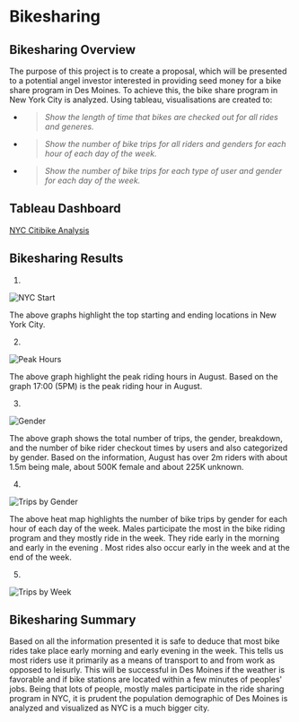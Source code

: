 # Bikesharing

## Bikesharing Overview

The purpose of this project is to create a proposal, which will be presented to a potential angel investor interested in providing seed money for a bike share program in Des Moines. To achieve this, the bike share program in New York City is analyzed. Using tableau, visualisations are created to:


* >*Show the length of time that bikes are checked out for all rides and generes.*
* >*Show the number of bike trips for all riders and genders for each hour of each day of the week.*
* >*Show the number of bike trips for each type of user and gender for each day of the week.* 


## Tableau Dashboard
[NYC Citibike Analysis](https://public.tableau.com/app/profile/kwasi6341/viz/NYCCitiBike_16569650804460/CITYBIKE?publish=yes)


## Bikesharing Results
1.

![NYC Start](https://user-images.githubusercontent.com/102786356/179351018-74aa4497-9610-4dce-a290-3262478fa4d5.png)

The above graphs highlight the top starting and ending locations in New York City. 

2. 

![Peak Hours](https://user-images.githubusercontent.com/102786356/179351076-c51245e3-4c1d-43da-abc1-af0587978d1c.png)

The above graph highlight the peak riding hours in August. Based on the graph 17:00 (5PM) is the peak riding hour in August. 

3. 

![Gender](https://user-images.githubusercontent.com/102786356/179351295-59f52d16-c465-48d6-958e-fa9b063c8ed3.png)

The above graph shows the total number of trips, the gender, breakdown, and the number of bike rider checkout times by users and also categorized by gender. Based on the information, August has over 2m riders with about 1.5m being male, about 500K female and about 225K unknown. 

4. 

![Trips by Gender](https://user-images.githubusercontent.com/102786356/179351538-8fa6fd76-96ca-45e1-ac6a-93793950771c.png)

The above heat map highlights the number of bike trips by gender for each hour of each day of the week. Males participate the most in the bike riding program and they mostly ride in the week. They ride early in the morning and early in the evening . Most rides also occur early in the week and at the end of the week. 

5.

![Trips by Week](https://user-images.githubusercontent.com/102786356/179352177-bb619b60-a0b8-4ef6-b998-2244644dc167.png)


## Bikesharing Summary
Based on all the information presented it is safe to deduce that most bike rides take place early morning and early evening in the week. This tells us most riders use it primarily as a means of transport to and from work as opposed to leisurly. This will be successful in Des Moines if the weather is favorable and if bike stations are located within a few minutes of peoples' jobs. Being that lots of people, mostly males participate in the ride sharing program in NYC, it is prudent the population demographic of Des Moines is analyzed and visualized as NYC is a much bigger city. 



